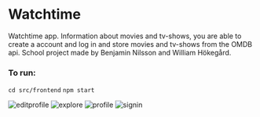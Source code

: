 # Watchtime
Watchtime app.
Information about movies and tv-shows, you are able to create a account and log in and store movies and tv-shows from the OMDB api.
School project made by Benjamin Nilsson and William Hökegård.

### To run:
`cd src/frontend`
`npm start`

![editprofile](https://user-images.githubusercontent.com/90987960/164201843-521f3791-b59a-44b1-997e-2360bd6350bc.jpg)
![explore](https://user-images.githubusercontent.com/90987960/164201850-b2ab867b-54b5-4b0c-9da3-bd6fa805aa35.jpg)
![profile](https://user-images.githubusercontent.com/90987960/164201854-bdb09525-f73b-434c-96a1-cdb834707eaa.jpg)
![signin](https://user-images.githubusercontent.com/90987960/164201856-df524c33-a96f-4d8c-88ba-d8434fe1d707.jpg)

